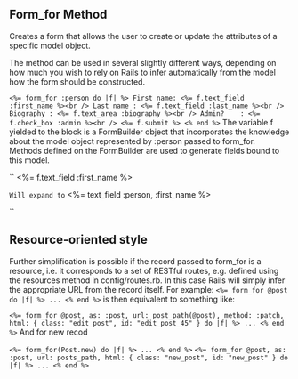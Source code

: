 ## Form_for Method

Creates a form that allows the user to create or update the attributes of a specific model object.

The method can be used in several slightly different ways, depending on how much you wish to rely on Rails to infer automatically from the model how the form should be constructed.


``
<%= form_for :person do |f| %>
  First name: <%= f.text_field :first_name %><br />
  Last name : <%= f.text_field :last_name %><br />
  Biography : <%= f.text_area :biography %><br />
  Admin?    : <%= f.check_box :admin %><br />
  <%= f.submit %>
<% end %>
``
The variable f yielded to the block is a FormBuilder object that incorporates the knowledge about the model object represented by :person passed to form_for. Methods defined on the FormBuilder are used to generate fields bound to this model.



``
<%= f.text_field :first_name %>

``
Will expand to
``
<%= text_field :person, :first_name %>

``

## Resource-oriented style
 Further simplification is possible if the record passed to form_for is a resource, i.e. it corresponds to a set of RESTful routes, e.g. defined using the resources method in config/routes.rb. In this case Rails will simply infer the appropriate URL from the record itself. For example:
 ``
 <%= form_for @post do |f| %>
  ...
<% end %>
 ``
 is then equivalent to something like:

``
<%= form_for @post, as: :post, url: post_path(@post), method: :patch, html: { class: "edit_post", id: "edit_post_45" } do |f| %>
  ...
<% end %>
``
And for new recod

``
<%= form_for(Post.new) do |f| %>
  ...
<% end %>
``
``
<%= form_for @post, as: :post, url: posts_path, html: { class: "new_post", id: "new_post" } do |f| %>
  ...
<% end %>
``

